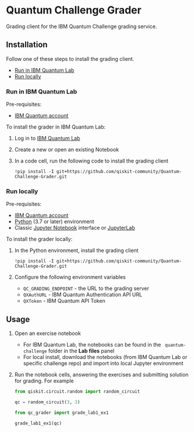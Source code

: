# Quantum Challenge Grader

Grading client for the IBM Quantum Challenge grading service.


## Installation

Follow one of these steps to install the grading client.

- [Run in IBM Quantum Lab](#run-in-ibm-quantum-lab)
- [Run locally](#run-locally)

### Run in IBM Quantum Lab

Pre-requisites:

- [IBM Quantum account](https://quantum-computing.ibm.com/)

To install the grader in IBM Quantum Lab:

1. Log in to [IBM Quantum Lab](https://quantum-computing.ibm.com/lab)
1. Create a new or open an existing Notebook
1. In a code cell, run the following code to install the grading client

    ```
    !pip install -I git+https://github.com/qiskit-community/Quantum-Challenge-Grader.git
    ```

### Run locally

Pre-requisites:

- [IBM Quantum account](https://quantum-computing.ibm.com/)
- [Python](https://www.python.org/) (3.7 or later) environment
- Classic [Jupyter Notebook](https://jupyter.readthedocs.io/en/latest/install/notebook-classic.html) interface or [JupyterLab](https://jupyterlab.readthedocs.io/en/stable/getting_started/installation.html)

To install the grader locally:

1. In the Python environment, install the grading client

    ```
    !pip install -I git+https://github.com/qiskit-community/Quantum-Challenge-Grader.git
    ```
1. Configure the following environment variables
    
    - `QC_GRADING_ENDPOINT` - the URL to the grading server
    - `QXAuthURL` - IBM Quantum Authentication API URL
    - `QXToken` - IBM Quantum API Token


## Usage

1. Open an exercise notebook

    - For IBM Quantum Lab, the notebooks can be found in the `
quantum-challenge` folder in the **Lab files** panel
    - For local install, download the notebooks (from IBM Quantum Lab or specific challenge repo) and import into local Jupyter environment

1. Run the notebook cells, answering the exercises and submitting solution for grading. For example

    ```python
    from qiskit.circuit.random import random_circuit

    qc = random_circuit(3, 3)
    ```
    
    
    ```python
    from qc_grader import grade_lab1_ex1 

    grade_lab1_ex1(qc)
    ```

